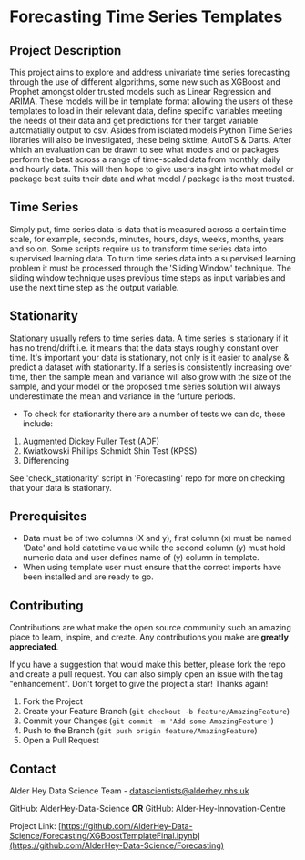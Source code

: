 # Forecasting Time Series Templates



## Project Description
This project aims to explore and address univariate time series forecasting through the use of different algorithms, some new such as XGBoost 
and Prophet amongst older trusted models such as Linear Regression and ARIMA. These models will be in template format allowing the users of 
these templates to load in their relevant data, define specific variables meeting the needs of their data and get predictions for their target 
variable automatially output to csv. Asides from isolated models Python Time Series libraries will also be investigated, these being sktime, AutoTS
& Darts. After which an evaluation can be drawn to see what models and or packages perform the best across a range of time-scaled data from monthly, 
daily and hourly data. This will then hope to give users insight into what model or package best suits their data and what model / package is the most 
trusted.

## Time Series
Simply put, time series data is data that is measured across a certain time scale, for example, seconds, minutes, hours, days, weeks,
months, years and so on. Some scripts require us to transform time series data into supervised learning data. To turn time series data 
into a supervised learning problem it must be processed through the 'Sliding Window' technique. The sliding window technique uses previous 
time steps as input variables and use the next time step as the output variable.

## Stationarity
Stationary usually refers to time series data. A time series is stationary if it has no trend/drift i.e. it means that the data stays roughly constant over time. It's important your data is stationary, not only is it easier to analyse & predict a dataset with stationarity. If a series is consistently increasing over time, then the sample mean and variance will also grow with the size of the sample, and your model or the proposed time series solution will always underestimate the mean and variance in the furture periods. 
* To check for stationarity there are a number of tests we can do, these include:
1. Augmented Dickey Fuller Test (ADF)
2. Kwiatkowski Phillips Schmidt Shin Test (KPSS)
3. Differencing 

See 'check_stationarity' script in 'Forecasting' repo for more on checking that your data is stationary.
## Prerequisites
* Data must be of two columns (X and y), first column (x) must be named 'Date' and hold datetime value while the second column (y)
must hold numeric data and user defines name of (y) column in template.
* When using template user must ensure that the correct imports have been installed and are ready to go.


## Contributing
Contributions are what make the open source community such an amazing place to learn, inspire, and create. Any contributions you make
are **greatly appreciated**.

If you have a suggestion that would make this better, please fork the repo and create a pull request. You can also simply open an issue
with the tag "enhancement".
Don't forget to give the project a star! Thanks again!

1. Fork the Project
2. Create your Feature Branch (`git checkout -b feature/AmazingFeature`)
3. Commit your Changes (`git commit -m 'Add some AmazingFeature'`)
4. Push to the Branch (`git push origin feature/AmazingFeature`)
5. Open a Pull Request

## Contact
Alder Hey Data Science Team - datascientists@alderhey.nhs.uk

GitHub: AlderHey-Data-Science
**OR**
GitHub: Alder-Hey-Innovation-Centre

Project Link: [https://github.com/AlderHey-Data-Science/Forecasting/XGBoostTemplateFinal.ipynb](https://github.com/AlderHey-Data-Science/Forecasting)
